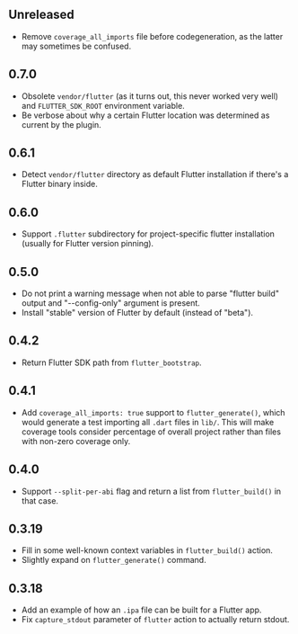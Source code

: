 ## Unreleased

- Remove `coverage_all_imports` file before codegeneration, as the latter may
  sometimes be confused.

## 0.7.0

- Obsolete `vendor/flutter` (as it turns out, this never worked very well) and
  `FLUTTER_SDK_ROOT` environment variable.
- Be verbose about why a certain Flutter location was determined as current by
  the plugin.

## 0.6.1

- Detect `vendor/flutter` directory as default Flutter installation if there's a
  Flutter binary inside.

## 0.6.0

- Support `.flutter` subdirectory for project-specific flutter installation
  (usually for Flutter version pinning).

## 0.5.0

- Do not print a warning message when not able to parse "flutter build" output
  and "--config-only" argument is present.
- Install "stable" version of Flutter by default (instead of "beta").

## 0.4.2

- Return Flutter SDK path from `flutter_bootstrap`.

## 0.4.1

- Add `coverage_all_imports: true` support to `flutter_generate()`, which would
  generate a test importing all `.dart` files in `lib/`. This will make coverage
  tools consider percentage of overall project rather than files with non-zero
  coverage only.

## 0.4.0

- Support `--split-per-abi` flag and return a list from `flutter_build()` in
  that case.

## 0.3.19

- Fill in some well-known context variables in `flutter_build()` action.
- Slightly expand on `flutter_generate()` command.

## 0.3.18

- Add an example of how an `.ipa` file can be built for a Flutter app.
- Fix `capture_stdout` parameter of `flutter` action to actually return stdout.
